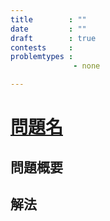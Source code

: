 ```yaml
---
title        : ""
date         : ""
draft        : true 
contests     : 
problemtypes :
              - none

---
```



# [問題名](URL)

<!--more-->

## 問題概要


## 解法



~~~


~~~